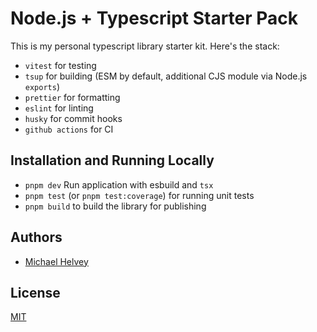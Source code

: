 # Node.js + Typescript Starter Pack

This is my personal typescript library starter kit. Here's the stack:

-   `vitest` for testing
-   `tsup` for building (ESM by default, additional CJS module via Node.js `exports`)
-   `prettier` for formatting
-   `eslint` for linting
-   `husky` for commit hooks
-   `github actions` for CI

## Installation and Running Locally

-   `pnpm dev` Run application with esbuild and `tsx`
-   `pnpm test` (or `pnpm test:coverage`) for running unit tests
-   `pnpm build` to build the library for publishing

## Authors

-   [Michael Helvey](https://michaelhelvey.dev)

## License

[MIT](./LICENSE.md)

